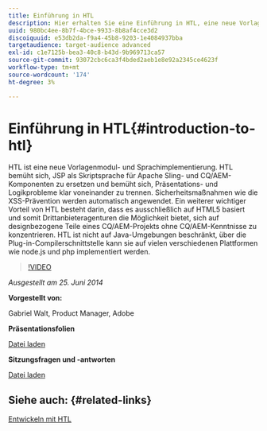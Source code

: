 ```yaml
---
title: Einführung in HTL
description: Hier erhalten Sie eine Einführung in HTL, eine neue Vorlagen-Engine und Sprachimplementierung. HTL bemüht sich, JSP als Skriptsprache für Apache Sling- und CQ/AEM-Komponenten zu ersetzen und bemüht sich, Präsentations- und Logikprobleme klar voneinander zu trennen.
uuid: 980bc4ee-8b7f-4bce-9933-8b8af4cce3d2
discoiquuid: e53db2da-f9a4-45b8-9203-1e4084937bba
targetaudience: target-audience advanced
exl-id: c1e7125b-bea3-40c8-b43d-9b969713ca57
source-git-commit: 93072cbc6ca3f4bded2aeb1e8e92a2345ce4623f
workflow-type: tm+mt
source-wordcount: '174'
ht-degree: 3%

---
```


# Einführung in HTL{#introduction-to-htl}

HTL ist eine neue Vorlagenmodul- und Sprachimplementierung. HTL bemüht sich, JSP als Skriptsprache für Apache Sling- und CQ/AEM-Komponenten zu ersetzen und bemüht sich, Präsentations- und Logikprobleme klar voneinander zu trennen. Sicherheitsmaßnahmen wie die XSS-Prävention werden automatisch angewendet. Ein weiterer wichtiger Vorteil von HTL besteht darin, dass es ausschließlich auf HTML5 basiert und somit Drittanbieteragenturen die Möglichkeit bietet, sich auf designbezogene Teile eines CQ/AEM-Projekts ohne CQ/AEM-Kenntnisse zu konzentrieren. HTL ist nicht auf Java-Umgebungen beschränkt, über die Plug-in-Compilerschnittstelle kann sie auf vielen verschiedenen Plattformen wie node.js und php implementiert werden.

>[!VIDEO](https://video.tv.adobe.com/v/19504/?quality=9)

*Ausgestellt am 25. Juni 2014*

**Vorgestellt von:**

Gabriel Walt, Product Manager, Adobe

**Präsentationsfolien**

[Datei laden](assets/sightly-component-development.pdf)

**Sitzungsfragen und -antworten**

[Datei laden](assets/introduction-to-sightly-q-as.pdf)

## Siehe auch: {#related-links}

[Entwickeln mit HTL](https://docs.adobe.com/docs/en/htl/overview.html?wcmmode=disabled)

<!--
[Get back to the Overview](https://helpx.adobe.com/experience-manager/kt/eseminars/gems/aem-index.html)
-->
